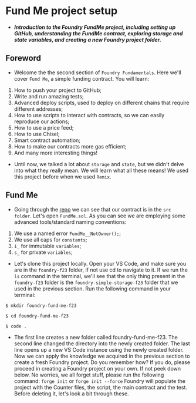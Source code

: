 # Fund Me project setup
- ***Introduction to the Foundry FundMe project, including setting up GitHub, understanding the FundMe contract, exploring storage and state variables, and creating a new Foundry project folder.***

## Foreword
- Welcome the the second section of `Foundry Fundamentals`. Here we'll cover `Fund Me`, a simple funding contract. You will learn:

1. How to push your project to GitHub;
2. Write and run amazing tests;
3. Advanced deploy scripts, used to deploy on different chains that require different addresses;
4. How to use scripts to interact with contracts, so we can easily reproduce our actions;
5. How to use a price feed;
6. How to use Chisel;
7. Smart contract automation;
8. How to make our contracts more gas efficient;
9. And many more interesting things!

- Until now, we talked a lot about `storage` and `state`, but we didn't delve into what they really mean. We will learn what all these means! We used this project before when we used `Remix`.

## Fund Me
- Going through the [repo](https://github.com/Cyfrin/foundry-fund-me-cu) we can see that our contract is in the `src folder`. Let's open `FundMe.sol`. As you can see we are employing some advanced tools/standard naming conventions:

1. We use a named error `FundMe__NotOwner();`;
2. We use all caps for `constants`;
3. `i_` for immutable `variables`;
4. `s_` for private `variables`;

- Let's clone this project locally. Open your VS Code, and make sure you are in the `foundry-f23` folder, if not use cd to navigate to it. If we run the `ls` command in the terminal, we'll see that the only thing present in the `foundry-f23` folder is the `foundry-simple-storage-f23` folder that we used in the previous section. Run the following command in your terminal:

```
$ mkdir foundry-fund-me-f23 

$ cd foundry-fund-me-f23 

$ code .
```

- The first line creates a new folder called foundry-fund-me-f23. The second line changed the directory into the newly created folder. The last line opens up a new VS Code instance using the newly created folder. Now we can apply the knowledge we acquired in the previous section to create a fresh Foundry project. Do you remember how? If you do, please proceed in creating a Foundry project on your own. If not peek down below. No worries, we all forget stuff, please run the following command: ``` forge init ``` or ``` forge init --force ``` Foundry will populate the project with the Counter files, the script, the main contract and the test. Before deleting it, let's look a bit through these.
